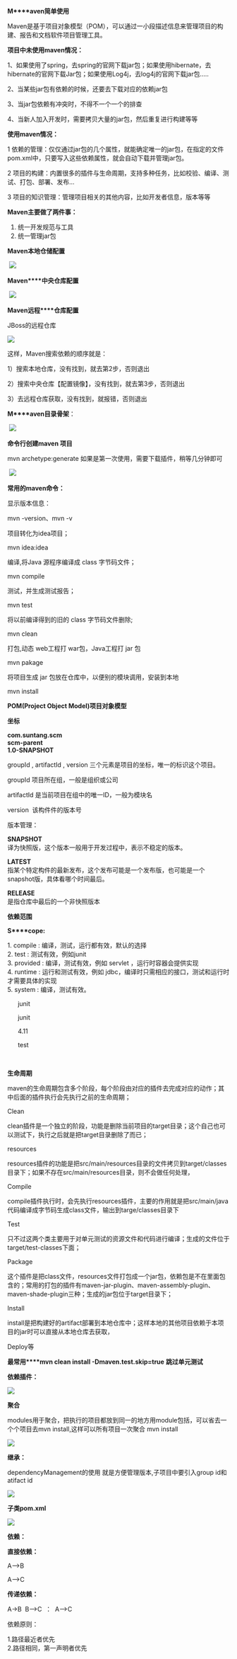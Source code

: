 **M****aven简单使用**

Maven是基于项目对象模型（POM），可以通过一小段描述信息来管理项目的构建、报告和文档软件项目管理工具。

**项目中未使用maven情况：**

1、如果使用了spring，去spring的官网下载jar包；如果使用hibernate，去hibernate的官网下载Jar包；如果使用Log4j，去log4j的官网下载jar包.....

2、当某些jar包有依赖的时候，还要去下载对应的依赖jar包

3、当jar包依赖有冲突时，不得不一个一个的排查

4、当新人加入开发时，需要拷贝大量的jar包，然后重复进行构建等等

**使用maven情况：**

1 依赖的管理：仅仅通过jar包的几个属性，就能确定唯一的jar包，在指定的文件pom.xml中，只要写入这些依赖属性，就会自动下载并管理jar包。

2 项目的构建：内置很多的插件与生命周期，支持多种任务，比如校验、编译、测试、打包、部署、发布...

3 项目的知识管理：管理项目相关的其他内容，比如开发者信息，版本等等 

**Maven主要做了两件事：**

1.  统一开发规范与工具
2.  统一管理jar包

**M****aven****本地仓储配置**

 ![](/download/attachments/7733270/image2019-9-6_18-43-22.png?version=1&modificationDate=1567737803705&api=v2)

**Maven****中央仓库配置**

 ![](/download/attachments/7733270/image2019-9-6_18-43-34.png?version=1&modificationDate=1567737816334&api=v2)

**Maven远程****仓库配置**

JBoss的远程仓库

 **![](/download/attachments/7733270/image2019-9-6_18-43-50.png?version=1&modificationDate=1567737832124&api=v2)** 

这样，Maven搜索依赖的顺序就是：

1）搜索本地仓库，没有找到，就去第2步，否则退出

2）搜索中央仓库【配置镜像】，没有找到，就去第3步，否则退出

3）去远程仓库获取，没有找到，就报错，否则退出

**M****aven目录骨架**：

 ![](/download/attachments/7733270/image2019-9-6_18-44-2.png?version=1&modificationDate=1567737843901&api=v2)

**命令行创建maven 项目**

mvn archetype:generate 如果是第一次使用，需要下载插件，稍等几分钟即可

 ![](/download/attachments/7733270/image2019-9-6_18-44-12.png?version=1&modificationDate=1567737854165&api=v2)

  

**常用的maven命令：**

显示版本信息：

mvn -version、mvn -v

项目转化为idea项目；

mvn idea:idea

编译,将Java 源程序编译成 class 字节码文件；

mvn compile

测试，并生成测试报告；

mvn test

将以前编译得到的旧的 class 字节码文件删除;

mvn clean

打包,动态 web工程打 war包，Java工程打 jar 包

mvn pakage

将项目生成 jar 包放在仓库中，以便别的模块调用，安装到本地

mvn install

  

**POM(Project Object Model)项目对象模型**

**坐标**

**<groupId>com.suntang.scm</groupId>**  
**<artifactId>scm-parent</artifactId>**  
**<version>1.0-SNAPSHOT</version>**

groupId , artifactId , version 三个元素是项目的坐标，唯一的标识这个项目。

groupId 项目所在组，一般是组织或公司

artifactId 是当前项目在组中的唯一ID，一般为模块名

version  该构件件的版本号

版本管理：

**SNAPSHOT**  
译为快照版，这个版本一般用于开发过程中，表示不稳定的版本。

**LATEST**  
指某个特定构件的最新发布，这个发布可能是一个发布版，也可能是一个snapshot版，具体看哪个时间最后。

**RELEASE**  
是指仓库中最后的一个非快照版本

**依赖范围**

**S****cope:**

1\. compile : 编译，测试，运行都有效，默认的选择  
2\. test : 测试有效，例如junit  
3\. provided : 编译，测试有效，例如 servlet ，运行时容器会提供实现  
4\. runtime : 运行和测试有效，例如 jdbc，编译时只需相应的接口，测试和运行时才需要具体的实现  
5\. system : 编译，测试有效。

<dependency>

      <groupId>junit</groupId>

      <artifactId>junit</artifactId>

      <version>4.11</version>

      <scope>test</scope>

    </dependency>

**生命周期**

maven的生命周期包含多个阶段，每个阶段由对应的插件去完成对应的动作；其中后面的插件执行会先执行之前的生命周期；

Clean

clean插件是一个独立的阶段，功能是删除当前项目的target目录；这个自己也可以测试下，执行之后就是把target目录删除了而已；

resources 

resources插件的功能是把src/main/resources目录的文件拷贝到target/classes目录下；如果不存在src/main/resources目录，则不会做任何处理，

Compile

compile插件执行时，会先执行resources插件，主要的作用就是把src/main/java代码编译成字节码生成class文件，输出到targe/classes目录下

Test

只不过这两个类主要用于对单元测试的资源文件和代码进行编译；生成的文件位于target/test-classes下面；

Package

这个插件是把class文件，resources文件打包成一个jar包，依赖包是不在里面包含的；常用的打包的插件有maven-jar-plugin、maven-assembly-plugin、maven-shade-plugin三种；生成的jar包位于target目录下；

Install

install是把构建好的artifact部署到本地仓库中；这样本地的其他项目依赖于本项目的jar时可以直接从本地仓库去获取，

Deploy等

**最常用****mvn clean install -Dmaven.test.skip=true** **跳过单元测试**

  

**依赖插件：**

 **![](/download/attachments/7733270/image2019-9-6_18-45-27.png?version=1&modificationDate=1567737929329&api=v2)** 

**聚合**

modules用于聚合，把执行的项目都放到同一的地方用module包括，可以省去一个个项目去mvn install,这样可以所有项目一次聚合 mvn install

![](/download/attachments/7733270/image2019-9-6_18-45-42.png?version=1&modificationDate=1567737943732&api=v2)

**继承：**

dependencyManagement的使用 就是方便管理版本,子项目中要引入group id和atifact id

![](/download/attachments/7733270/image2019-9-6_18-45-55.png?version=1&modificationDate=1567737956682&api=v2)

**子类pom.xml**

 **![](http://doc.suntang.com/pages//download/attachments/7733270/image2019-9-6_18-46-20.png?version=1&modificationDate=1567737981718&api=v2)** 

**依赖：**

**直接依赖：**

A-->B

A-->C

**传递依赖：**

A->B  B-->C  ：  A-->C

依赖原则：

1.路径最近者优先  
2.路径相同，第一声明者优先
